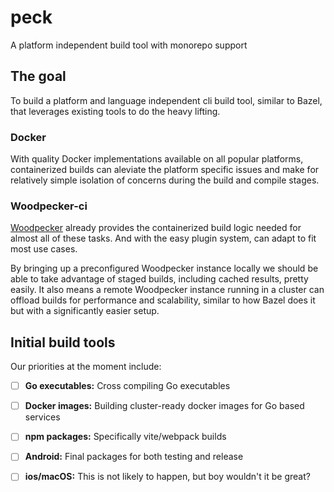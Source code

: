 # peck

A platform independent build tool with monorepo support

## The goal

To build a platform and language independent cli build tool, similar to Bazel, that leverages existing tools to do the heavy lifting.

### Docker

With quality Docker implementations available on all popular platforms, containerized builds can aleviate the platform specific issues and make for relatively simple isolation of concerns during the build and compile stages.

### Woodpecker-ci

[Woodpecker](https://github.com/woodpecker-ci/woodpecker) already provides the containerized build logic needed for almost all of these tasks. And with the easy plugin system, can adapt to fit most use cases.

By bringing up a preconfigured Woodpecker instance locally we should be able to take advantage of staged builds, including cached results, pretty easily. It also means a remote Woodpecker instance running in a cluster can offload builds for performance and scalability, similar to how Bazel does it but with a significantly easier setup.

## Initial build tools

Our priorities at the moment include:

- [ ] **Go executables:**
      Cross compiling Go executables
- [ ] **Docker images:**
      Building cluster-ready docker images for Go based services
- [ ] **npm packages:**
      Specifically vite/webpack builds
- [ ] **Android:**
      Final packages for both testing and release
- [ ] **ios/macOS:**
      This is not likely to happen, but boy wouldn't it be great?


